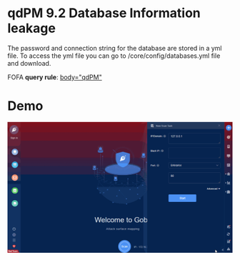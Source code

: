 # qdPM 9.2 Database Information leakage

The password and connection string for the database are stored in a yml file. To access the yml file you can go to /core/config/databases.yml file and download.

FOFA **query rule**: [body="qdPM"](https://fofa.so/result?qbase64=Ym9keT0icWRQTSI%3D)

# Demo

![qdPM_9_2_Database_Information_leakage](qdPM_9_2_Database_Information_leakage.gif)

